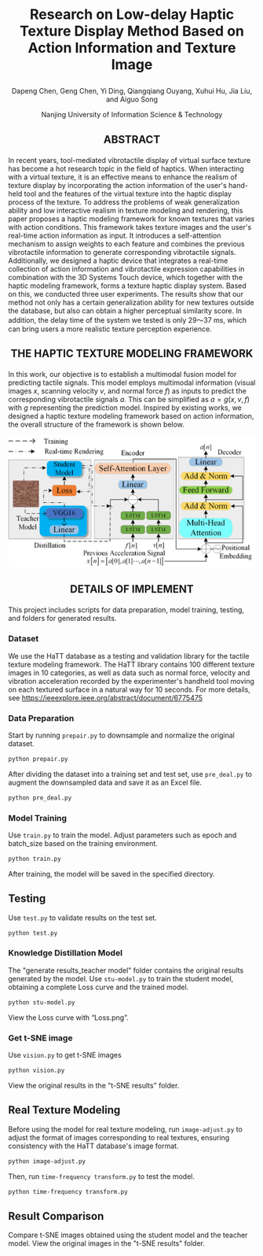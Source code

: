 #  <p align="center">Research on Low-delay Haptic Texture Display Method Based on Action Information and Texture Image</p>

 <p align="center">Dapeng Chen, Geng Chen, Yi Ding, Qiangqiang Ouyang, Xuhui Hu, Jia Liu, and Aiguo Song</p>
  <p align="center">Nanjing University of Information Science & Technology</p>

## <p align="center">ABSTRACT</p>
In recent years, tool-mediated vibrotactile display of virtual surface texture has become a hot research topic in the field of haptics. When interacting with a virtual texture, it is an effective means to enhance the realism of texture display by incorporating the action information of the user's hand-held tool and the features of the virtual texture into the haptic display process of the texture. To address the problems of weak generalization ability and low interactive realism in texture modeling and rendering, this paper proposes a haptic modeling framework for known textures that varies with action conditions. This framework takes texture images and the user's real-time action information as input. It introduces a self-attention mechanism to assign weights to each feature and combines the previous vibrotactile information to generate corresponding vibrotactile signals. Additionally, we designed a haptic device that integrates a real-time collection of action information and vibrotactile expression capabilities in combination with the 3D Systems Touch device, which together with the haptic modeling framework, forms a texture haptic display system. Based on this, we conducted three user experiments. The results show that our method not only has a certain generalization ability for new textures outside the database, but also can obtain a higher perceptual similarity score. In addition, the delay time of the system we tested is only 29～37 ms, which can bring users a more realistic texture perception experience. 

## <p align="center">THE HAPTIC TEXTURE MODELING FRAMEWORK</p>
In this work, our objective is to establish a multimodal fusion model for predicting tactile signals. This model employs multimodal information (visual images ${x}$, scanning velocity ${v}$, and normal force ${f}$) as inputs to predict the corresponding vibrotactile signals ${a}$. This can be simplified as ${a=g(x, v, f)}$ with ${g}$ representing the prediction model. Inspired by existing works, we designed a haptic texture modeling framework based on action information, the overall structure of the framework is shown below.

![image](https://github.com/C-128391/Vibrotactile-Modeling/blob/main/The%20structure%20of%20haptic%20texture%20rendering%20model.png)

## <p align="center">DETAILS OF IMPLEMENT</p>
This project includes scripts for data preparation, model training, testing, and folders for generated results.
### Dataset
We use the HaTT database as a testing and validation library for the tactile texture modeling framework. The HaTT library contains 100 different texture images in 10 categories, as well as data such as normal force, velocity and vibration acceleration recorded by the experimenter's handheld tool moving on each textured surface in a natural way for 10 seconds. 
For more details, see https://ieeexplore.ieee.org/abstract/document/6775475
### Data Preparation
Start by running `prepair.py` to downsample and normalize the original dataset.
```bash
python prepair.py
```
After dividing the dataset into a training set and test set, use `pre_deal.py` to augment the downsampled data and save it as an Excel file.
```bash
python pre_deal.py
```
### Model Training
Use `train.py` to train the model. Adjust parameters such as epoch and batch_size based on the training environment.
```bash
python train.py
```
After training, the model will be saved in the specified directory.

## Testing
Use `test.py` to validate results on the test set.
```bash
python test.py
```

### Knowledge Distillation Model
The "generate results_teacher model" folder contains the original results generated by the model.
Use `stu-model.py` to train the student model, obtaining a complete Loss curve and the trained model.
```bash
python stu-model.py
```
View the Loss curve with “Loss.png”.
### Get t-SNE image
Use `vision.py` to get t-SNE images
```bash
python vision.py
```
View the original results in the "t-SNE results" folder.

## Real Texture Modeling
Before using the model for real texture modeling, run `image-adjust.py` to adjust the format of images corresponding to real textures, ensuring consistency with the HaTT database's image format.

```bash
python image-adjust.py
```
Then, run `time-frequency transform.py` to test the model.

```bash
python time-frequency transform.py
```

## Result Comparison
Compare t-SNE images obtained using the student model and the teacher model. View the original images in the "t-SNE results" folder.
